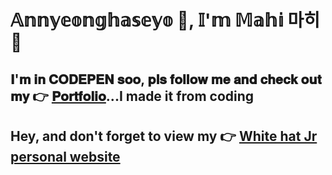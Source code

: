 # 𝔸𝕟𝕟𝕪𝕖𝕠𝕟𝕘𝕙𝕒𝕤𝕖𝕪𝕠 👋, 𝕀'𝕞 𝕄𝕒𝕙𝕚 마히 💜

## 𝐈'𝐦 𝐢𝐧 𝐂𝐎𝐃𝐄𝐏𝐄𝐍 𝐬𝐨𝐨, 𝐩𝐥𝐬 𝐟𝐨𝐥𝐥𝐨𝐰 𝐦𝐞 𝐚𝐧𝐝 𝐜𝐡𝐞𝐜𝐤 𝐨𝐮𝐭 𝐦𝐲 👉 [𝐏𝐨𝐫𝐭𝐟𝐨𝐥𝐢𝐨](https://codepen.io/Mahi-Kanakdhar/full/jOmwGmW)...I made it from coding

## Hey, and don't forget to view my 👉 [White hat Jr personal website](https://mahikanakdhar.whjr.site/)

